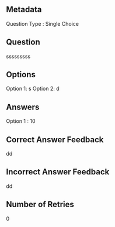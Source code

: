 ## Metadata
Question Type : Single Choice

## Question
sssssssss

## Options
Option 1: s
Option 2: d

## Answers
Option 1 : 10

## Correct Answer Feedback
dd

## Incorrect Answer Feedback
dd

## Number of Retries
0

